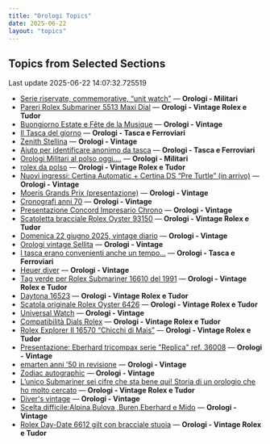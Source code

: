 ```yaml
---
title: "Orologi Topics"
date: 2025-06-22
layout: "topics"
---
```


## Topics from Selected Sections

Last update 2025-06-22 14:07:32.725519

- [Serie riservate, commemorative, “unit watch”](https://orologi.forumfree.it/?t=70708713) — **Orologi - Militari**
- [Pareri Rolex Submariner 5513 Maxi Dial](https://orologi.forumfree.it/?t=80727292) — **Orologi - Vintage Rolex e Tudor**
- [Buongiorno Estate e Fête de la Musique](https://orologi.forumfree.it/?t=80730551) — **Orologi - Vintage**
- [Il Tasca del giorno](https://orologi.forumfree.it/?t=80702163) — **Orologi - Tasca e Ferroviari**
- [Zenith Stellina](https://orologi.forumfree.it/?t=80731557) — **Orologi - Vintage**
- [Aiuto per identificare anonimo da tasca](https://orologi.forumfree.it/?t=80731799) — **Orologi - Tasca e Ferroviari**
- [Orologi Militari al polso oggi….](https://orologi.forumfree.it/?t=80440118) — **Orologi - Militari**
- [rolex da polso](https://orologi.forumfree.it/?t=80731444) — **Orologi - Vintage Rolex e Tudor**
- [Nuovi ingressi: Certina Automatic + Certina DS “Pre Turtle” (in arrivo)](https://orologi.forumfree.it/?t=80730391) — **Orologi - Vintage**
- [Moeris Grands Prix (presentazione)](https://orologi.forumfree.it/?t=80731210) — **Orologi - Vintage**
- [Cronografi anni 70](https://orologi.forumfree.it/?t=78312852) — **Orologi - Vintage**
- [Presentazione Concord Impresario Chrono](https://orologi.forumfree.it/?t=80728840) — **Orologi - Vintage**
- [Scatoletta bracciale Rolex Oyster 93150](https://orologi.forumfree.it/?t=80729268) — **Orologi - Vintage Rolex e Tudor**
- [Domenica 22 giugno 2025, vintage diario](https://orologi.forumfree.it/?t=80731631) — **Orologi - Vintage**
- [Orologi vintage Sellita](https://orologi.forumfree.it/?t=80731734) — **Orologi - Vintage**
- [I tasca erano convenienti anche un tempo...](https://orologi.forumfree.it/?t=80730572) — **Orologi - Tasca e Ferroviari**
- [Heuer diver](https://orologi.forumfree.it/?t=80729485) — **Orologi - Vintage**
- [Tag verde per Rolex Submariner 16610 del 1991](https://orologi.forumfree.it/?t=80729222) — **Orologi - Vintage Rolex e Tudor**
- [Daytona 16523](https://orologi.forumfree.it/?t=80730302) — **Orologi - Vintage Rolex e Tudor**
- [Scatola originale Rolex Oyster 6426](https://orologi.forumfree.it/?t=80729832) — **Orologi - Vintage Rolex e Tudor**
- [Universal Watch](https://orologi.forumfree.it/?t=80729256) — **Orologi - Vintage**
- [Compatibilità Dials Rolex](https://orologi.forumfree.it/?t=80730443) — **Orologi - Vintage Rolex e Tudor**
- [Rolex Explorer II 16570 “Chicchi di Mais”](https://orologi.forumfree.it/?t=80730576) — **Orologi - Vintage Rolex e Tudor**
- [Presentazione: Eberhard tricompax serie "Replica" ref. 36008](https://orologi.forumfree.it/?t=80731791) — **Orologi - Vintage**
- [emarten anni '50 in revisione](https://orologi.forumfree.it/?t=80730250) — **Orologi - Vintage**
- [Zodiac autographic](https://orologi.forumfree.it/?t=80727195) — **Orologi - Vintage**
- [L’unico Submariner sei cifre che sta bene qui! Storia di un orologio che ho molto cercato](https://orologi.forumfree.it/?t=80726420) — **Orologi - Vintage Rolex e Tudor**
- [Diver's vintage](https://orologi.forumfree.it/?t=71608461) — **Orologi - Vintage**
- [Scelta difficile:Alpina,Bulova ,Buren,Eberhard e Mido](https://orologi.forumfree.it/?t=80731729) — **Orologi - Vintage**
- [Rolex Day-Date 6612 gilt con bracciale stuoia](https://orologi.forumfree.it/?t=80717292) — **Orologi - Vintage Rolex e Tudor**
